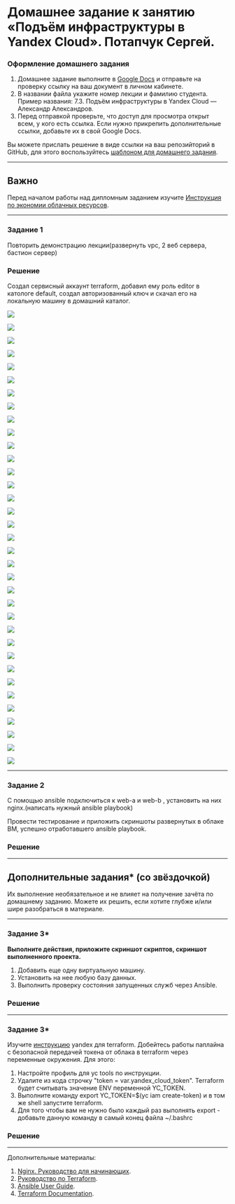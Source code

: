 # Домашнее задание к занятию «Подъём инфраструктуры в Yandex Cloud». Потапчук Сергей.

### Оформление домашнего задания

1. Домашнее задание выполните в [Google Docs](https://docs.google.com/) и отправьте на проверку ссылку на ваш документ в личном кабинете.  
1. В названии файла укажите номер лекции и фамилию студента. Пример названия: 7.3. Подъём инфраструктуры в Yandex Cloud — Александр Александров.
1. Перед отправкой проверьте, что доступ для просмотра открыт всем, у кого есть ссылка. Если нужно прикрепить дополнительные ссылки, добавьте их в свой Google Docs.

Вы можете прислать решение в виде ссылки на ваш репозийторий в GitHub, для этого воспользуйтесь [шаблоном для домашнего задания](https://github.com/netology-code/sys-pattern-homework).

 ---
## Важно

Перед началом работы над дипломным заданием изучите [Инструкция по экономии облачных ресурсов](https://github.com/netology-code/devops-materials/blob/master/cloudwork.MD).

---

### Задание 1 

Повторить демонстрацию лекции(развернуть vpc, 2 веб сервера, бастион сервер)

### Решение

Создал сервисный аккаунт terraform, добавил ему роль editor в катологе default, создал авторизованный ключ и скачал его на локальную машину в домашний каталог.

![](img/img-01-01.png)

![](img/img-01-02.png)

![](img/img-01-03.png)

![](img/img-01-04.png)

![](img/img-01-05.png)

![](img/img-01-06.png)

![](img/img-01-07.png)

![](img/img-01-08.png)

![](img/img-01-09.png)

![](img/img-01-10.png)

![](img/img-01-11.png)

![](img/img-01-12.png)

![](img/img-01-13.png)

![](img/img-01-14.png)

![](img/img-01-15.png)

![](img/img-01-17.png)

![](img/img-01-18.png)

![](img/img-01-19.png)

![](img/img-01-20.png)

![](img/img-01-21.png)

![](img/img-01-22.png)

![](img/img-01-23.png)

![](img/img-01-24.png)

![](img/img-01-25.png)

![](img/img-01-26.png)

![](img/img-01-27.png)

![](img/img-01-28.png)

![](img/img-01-29.png)

![](img/img-01-30.png)

![](img/img-01-31.png)

![](img/img-01-32.png)

![](img/img-01-33.png)

![](img/img-01-34.png)

![](img/img-01-35.png)

![](img/img-01-36.png)

---

### Задание 2 

С помощью ansible подключиться к web-a и web-b , установить на них nginx.(написать нужный ansible playbook)


Провести тестирование и приложить скриншоты развернутых в облаке ВМ, успешно отработавшего ansible playbook. 

### Решение

---

## Дополнительные задания* (со звёздочкой)

Их выполнение необязательное и не влияет на получение зачёта по домашнему заданию. Можете их решить, если хотите глубже и/или шире разобраться в материале.

--- 

### Задание 3*

**Выполните действия, приложите скриншот скриптов, скриншот выполненного проекта.**

1. Добавить еще одну виртуальную машину. 
2. Установить на нее любую базу данных. 
3. Выполнить проверку состояния запущенных служб через Ansible.

### Решение

--- 

### Задание 3*
Изучите [инструкцию](https://cloud.yandex.ru/docs/tutorials/infrastructure-management/terraform-quickstart) yandex для terraform.
Добейтесь работы паплайна с безопасной передачей токена от облака в terraform через переменные окружения. Для этого:

1. Настройте профиль для yc tools по инструкции.
2. Удалите из кода строчку "token = var.yandex_cloud_token". Terraform будет считывать значение ENV переменной YC_TOKEN.
3. Выполните команду export YC_TOKEN=$(yc iam create-token) и в том же shell запустите terraform.
4. Для того чтобы вам не нужно было каждый раз выполнять export - добавьте данную команду в самый конец файла ~/.bashrc

### Решение

---

Дополнительные материалы: 

1. [Nginx. Руководство для начинающих](https://nginx.org/ru/docs/beginners_guide.html). 
2. [Руководство по Terraform](https://registry.terraform.io/providers/yandex-cloud/yandex/latest/doc). 
3. [Ansible User Guide](https://docs.ansible.com/ansible/latest/user_guide/index.html).
1. [Terraform Documentation](https://www.terraform.io/docs/index.html).
